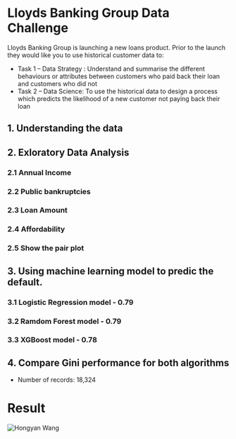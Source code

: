 # Lloyds Banking Group Data Challenge


Lloyds Banking Group is launching a new loans product. Prior to the launch they would like you to use historical customer data to:
* Task 1 – Data Strategy : Understand and summarise the different behaviours or attributes between customers who paid back their loan and customers who did not
* Task 2 – Data Science: To use the historical data to design a process which predicts the likelihood of a new customer not paying back their loan

## 1. Understanding the data
## 2. Exloratory Data Analysis
### 2.1 Annual Income
### 2.2 Public bankruptcies
### 2.3 Loan Amount
### 2.4 Affordability
### 2.5 Show the pair plot

## 3. Using machine learning model to predic the default.

### 3.1 Logistic Regression model - 0.79
### 3.2 Ramdom Forest model - 0.79 
### 3.3 XGBoost model - 0.78


## 4. Compare Gini performance for both algorithms

* Number of records: 18,324

# Result 
![Hongyan Wang](https://github.com/Hongyan-Wang/LLoydsBankingGroup_CareerChallenge/assets/75093819/085dd588-22bc-461f-8f63-2cd6a3256c95)



